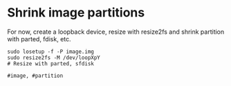 # Shrink image partitions

For now, create a loopback device, resize with resize2fs and shrink partition with parted, fdisk, etc.

    sudo losetup -f -P image.img
    sudo resize2fs -M /dev/loopXpY
    # Resize with parted, sfdisk

    #image, #partition

